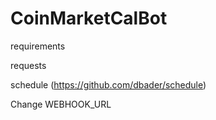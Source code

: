 # CoinMarketCalBot
requirements

requests

schedule (https://github.com/dbader/schedule)

Change WEBHOOK_URL
